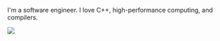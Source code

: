I'm a software engineer. I love C++, high-performance computing, and compilers.

![](https://github-readme-stats.vercel.app/api/top-langs/?username=jeremy-rifkin&layout=compact&exclude_repo=MC-Turtle-Mechanics,TCCPPBotWelcome)

